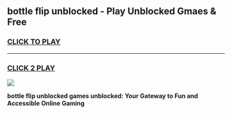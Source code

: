 
## bottle flip unblocked - Play Unblocked Gmaes & Free
<h3>
<a href="https://news.freeplayer.one?title=bottle_flip_unblocked&ref=16F">CLICK TO PLAY</a></h3>
<hr>

<h3>
<a href="https://news.freeplayer.one?title=bottle_flip_unblocked&ref=16F">CLICK 2 PLAY</a>
  
</h3>

<a href="https://news.freeplayer.one?title=bottle_flip_unblocked&ref=16F/"><img src="https://clearcache.store/games.png"></a>


**bottle flip unblocked games unblocked: Your Gateway to Fun and Accessible Online Gaming**
